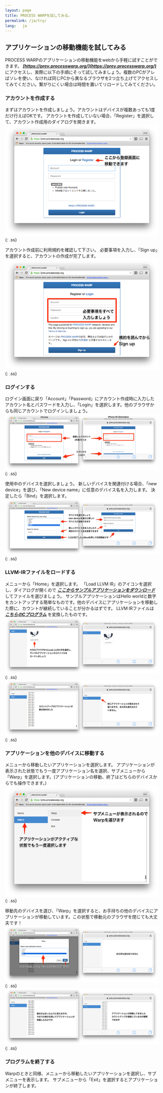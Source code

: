 ```yaml
---
layout: page
title: PROCESS WARPを試してみる。
permalink: /ja/try/
lang:   ja
---
```


## アプリケーションの移動機能を試してみる

PROCESS WARPのアプリケーションの移動機能をwebから手軽に試すことができます。
***[https://prev.processwarp.org/](https://prev.processwarp.org/)*** にアクセスし、実際に以下の手順にそって試してみましょう。複数のPCがアレばソレを使い、なければ同じPCから異なるブラウザを2つ立ち上げてアクセスしてみてください。繋がりにくい場合は時間を置いてリロードしてみてください。

### アカウントを作成する

まずはアカウントを作成しましょう。アカウントはデバイスが複数あっても1度だけ行えばOKです。
アカウントを作成していない場合、「Register」を選択して、アカウント作成用のダイアログを開きます。
![Select register.](/ja/img/try/ss01.png){: .ss}

アカウント作成前に利用規約を確認して下さい。
必要事項を入力し、「Sign up」を選択すると、アカウントの作成が完了します。
![Sign up.](/ja/img/try/ss02.png){: .ss}

### ログインする

ログイン画面に戻り「Account」「Password」にアカウント作成時に入力したアカウント名とパスワードを入力し、「Login」を選択します。他のブラウザからも同じアカウントでログインしましょう。
![Login.](/ja/img/try/ss03.png){: .ss}

使用中のデバイスを選択しましょう。
新しいデバイスを関連付ける場合、「new device」を選び、「New device name」に任意のデバイス名を入力します。
決定したら「Bind」を選択します。
![Bind.](/ja/img/try/ss04.png){: .ss}

### LLVM-IRファイルをロードする

メニューから「Home」を選択します。
「Load LLVM IR」のアイコンを選択し、ダイアログが開くので ***[ここからサンプルアプリケーションをダウンロード](/sample/hello.ll)*** してファイルを選びましょう。
サンプルアプリケーションはHello worldと数字をカントアップする簡単なものです。他のデバイスにアプリケーションを移動した際に、カウントが継続していることが分かるはずです。
LLVM IRファイルは ***[こちらのCプログラム](/sample/hello.c)*** を変換したものです。
![Load LLVM IR.](/ja/img/try/ss05.png){: .ss}
![Load LLVM IR.](/ja/img/try/ss06.png){: .ss}

### アプリケーションを他のデバイスに移動する

メニューから移動したいアプリケーションを選択します。
アプリケーションが表示された状態でもう一度アプリケーション名を選択、サブメニューから「Warp」を選択します。(アプリケーションの移動、終了はどちらのデバイスからでも操作できます。)
![Show submenu.](/ja/img/try/ss07.png){: .ss}

移動先のデバイスを選び、「Warp」を選択すると、お手持ちの他のデバイスにアプリケーションが移動しています。この状態で移動元のブラウザを閉じても大丈夫です！
![Select Target.](/ja/img/try/ss08.png){: .ss}
![Result.](/ja/img/try/ss09.png){: .ss}

### プログラムを終了する

Warpのときと同様、メニューから移動したいアプリケーションを選択し、サブメニューを表示します。
サブメニューから「Exit」を選択するとアプリケーションが終了します。

